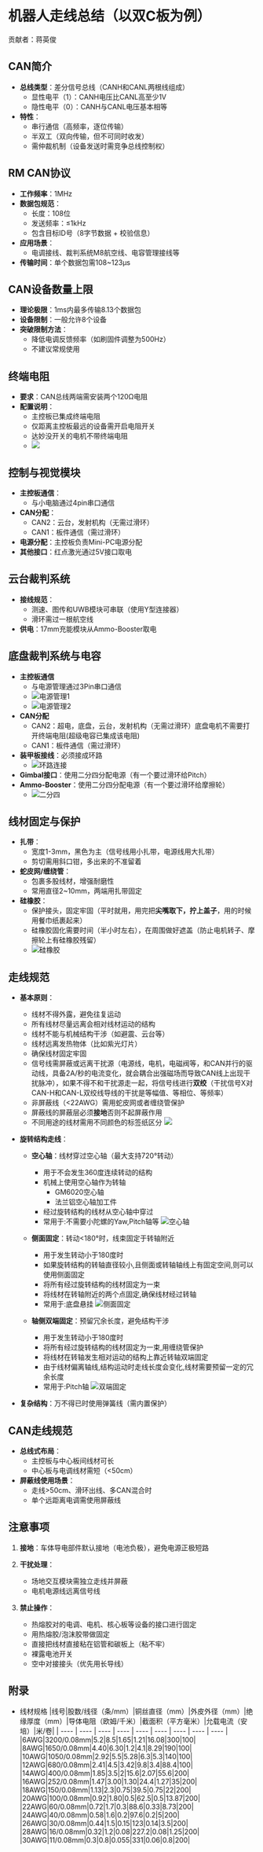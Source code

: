 #  机器人走线总结（以双C板为例）
贡献者：蒋英俊
## CAN简介
- **总线类型**：差分信号总线（CANH和CANL两根线组成）
  - 显性电平（1）：CANH电压比CANL高至少1V
  - 隐性电平（0）：CANH与CANL电压基本相等
- **特性**：
  - 串行通信（高频率，逐位传输）
  - 半双工（双向传输，但不可同时收发）
  - 需仲裁机制（设备发送时需竞争总线控制权）

## RM CAN协议
- **工作频率**：1MHz
- **数据包规范**：
  - 长度：108位
  - 发送频率：≤1kHz
  - 包含目标ID号（8字节数据 + 校验信息）
- **应用场景**：
  - 电调接线、裁判系统M8航空线、电容管理接线等
- **传输时间**：单个数据包需108~123μs

## CAN设备数量上限
- **理论极限**：1ms内最多传输8.13个数据包
- **设备限制**：一般允许8个设备
- **突破限制方法**：
  - 降低电调反馈频率（如刷固件调整为500Hz）
  - 不建议常规使用

## 终端电阻
- **要求**：CAN总线两端需安装两个120Ω电阻
- **配置说明**：
  - 主控板已集成终端电阻
  - 仅距离主控板最远的设备需开启电阻开关
  - 达妙没开关的电机不带终端电阻
  - ![](pics/终端电阻.png)

## 控制与视觉模块
- **主控板通信**：
  - 与小电脑通过4pin串口通信
- **CAN分配**：
  - CAN2：云台，发射机构（无需过滑环）
  - CAN1：板件通信（需过滑环）
- **电源分配**：主控板负责Mini-PC电源分配
- **其他接口**：红点激光通过5V接口取电

## 云台裁判系统
- **接线规范**：
  - 测速、图传和UWB模块可串联（使用Y型连接器）
  - 滑环需过一根航空线
- **供电**：17mm充能模块从Ammo-Booster取电

## 底盘裁判系统与电容

- **主控板通信**
  * 与电源管理通过3Pin串口通信
  * ![电源管理1](pics/电源管理1.png)
  * ![电源管理2](pics/电源管理2.png)
- **CAN分配**
  - CAN2：超电，底盘，云台，发射机构（无需过滑环）底盘电机不需要打开终端电阻(超级电容已集成该电阻)
  - CAN1：板件通信（需过滑环）
- **装甲板接线**：必须接成环路
  - ![环路连接](pics/环路连接.png)
- **Gimbal接口**：使用二分四分配电源（有一个要过滑环给Pitch）
- **Ammo-Booster**：使用二分四分配电源（有一个要过滑环给摩擦轮）
  - ![二分四](pics/二分四.png)
## 线材固定与保护
- **扎带**：
  - 宽度1-3mm，黑色为主（信号线用小扎带，电源线用大扎带）
  - 剪切需用斜口钳，多出来的不准留着
- **蛇皮网/缠绕管**：
  - 包裹多股线材，增强耐磨性
  - 常用直径2~10mm，两端用扎带固定
- **硅橡胶**：
  - 保护接头，固定牢固（平时就用，用完把**尖嘴取下，拧上盖子**，用的时候用餐巾纸裹起来）
  - 硅橡胶固化需要时间（半小时左右），在周围做好遮盖（防止电机转子、摩擦轮上有硅橡胶残留）
  - ![硅橡胶](pics/硅橡胶.png)

## 走线规范
- **基本原则**：
  - 线材不得外露，避免往复运动
  - 所有线材尽量远离会相对线材运动的结构
  - 线材不能与机械结构干涉（如避震、云台等）
  - 线材远离发热物体（比如紫光灯片）
  - 确保线材固定牢固
  - 信号线需屏蔽或远离干扰源（电源线，电机，电磁阀等，和CAN并行的驱动线，具备2A/秒的电流变化，就会耦合出强磁场而导致CAN线上出现干扰脉冲），如果不得不和干扰源走一起，将信号线进行**双绞**（干扰信号X对CAN-H和CAN-L双绞线导线的干扰是等幅值、等相位、等频率）
  - 非屏蔽线（<22AWG）需用蛇皮网或者缠绕管保护
  - 屏蔽线的屏蔽层必须**接地**否则不起屏蔽作用
  - 不同用途的线材需用不同颜色的标签纸区分
  ![](pics/can双绞效果.png)
  
- **旋转结构走线**：
  
  - **空心轴**：线材穿过空心轴（最大支持720°转动）
    - 用于不会发生360度连续转动的结构
    - 机械上使用空心轴作为转轴
        - GM6020空心轴
        - 法兰铝空心轴加工件
    - 经过旋转结构的线材从空心轴中穿过
    - 常用于:不需要小陀螺的Yaw,Pitch轴等
    ![空心轴](pics/空心轴.png)
  
  - **侧面固定**：转动<180°时，线束固定于转轴附近
    - 用于发生转动小于180度时
    - 如果旋转结构的转轴直径较小,且侧面或转轴轴线上有固定空间,则可以使用侧面固定
    - 将所有经过旋转结构的线材固定为一束
    - 将线材在转轴附近的两个点固定,确保线材经过转轴
    - 常用于:底盘悬挂
     ![侧面固定](pics/侧面固定.png)
  
  - **轴侧双端固定**：预留冗余长度，避免结构干涉
    - 用于发生转动小于180度时
    - 将所有经过旋转结构的线材固定为一束,用缠绕管保护
    - 将线材在转轴发生相对运动的结构上靠近转轴双端固定
    - 由于线材偏离轴线,结构运动时走线长度会变化,线材需要预留一定的冗余长度
    - 常用于:Pitch轴
    ![双端固定](pics/双端固定.png)
  
- **复杂结构**：万不得已时使用弹簧线（需内置保护）

## CAN走线规范
- **总线式布局**：
  - 主控板与中心板间线材可长
  - 中心板与电调线材需短（<50cm） 
- **屏蔽线使用场景**：
  - 走线>50cm、滑环出线、多CAN混合时
  - 单个远距离电调需使用屏蔽线

## 注意事项
1. **接地**：车体导电部件默认接地（电池负极），避免电源正极短路

2. **干扰处理**：
   - 场地交互模块需独立走线并屏蔽
   - 电机电源线远离信号线
   
3. **禁止操作**：

   - 热熔胶对的电调、电机、核心板等设备的接口进行固定
   - 用热熔胶/泡沫胶带做固定
   - 直接把线材直接粘在铝管和碳板上（粘不牢）
   - 裸露电池开关
   - 空中对接接头（优先用长导线）
   
     
## 附录

- 线材规格
|线号|股数/线径（条/mm）|铜丝直径（mm）|外皮外径（mm）|绝缘厚度（mm）|导体电阻（欧姆/千米）|截面积（平方毫米）|允载电流（安培）|米/卷|
| ---- | ---- | ---- | ---- | ---- | ---- | ---- | ---- | ---- |
|6AWG|3200/0.08mm|5.2|8.5|1.65|1.21|16.08|300|100|
|8AWG|1650/0.08mm|4.40|6.30|1.2|4.1|8.29|190|100|
|10AWG|1050/0.08mm|2.92|5.5|5.28|6.3|5.3|140|100|
|12AWG|680/0.08mm|2.41|4.5|3.42|9.8|3.4|88.4|100|
|14AWG|400/0.08mm|1.85|3.5|2|15.6|2.07|55.6|200|
|16AWG|252/0.08mm|1.47|3.00|1.30|24.4|1.27|35|200|
|18AWG|150/0.08mm|1.13|2.3|0.75|39.5|0.75|22|200|
|20AWG|100/0.08mm|0.92|1.80|0.5|62.5|0.5|13.87|200|
|22AWG|60/0.08mm|0.72|1.7|0.3|88.6|0.33|8.73|200|
|24AWG|40/0.08mm|0.58|1.6|0.2|97.6|0.2|5|200|
|26AWG|30/0.08mm|0.44|1.5|0.15|123|0.14|3.5|200|
|28AWG|16/0.08mm|0.32|1.2|0.08|227.2|0.08|1.25|200|
|30AWG|11/0.08mm|0.3|0.8|0.055|331|0.06|0.8|200|
